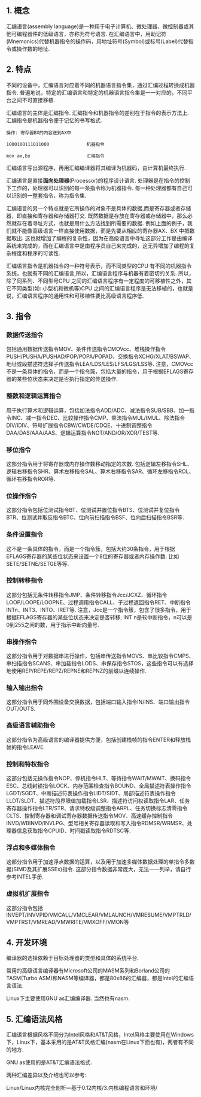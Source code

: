 ## 1. 概念

汇编语言(assembly language)是一种用于电子计算机、微处理器、微控制器或其他可编程器件的低级语言，亦称为符号语言. 在汇编语言中，用助记符(Mnemonics)代替机器指令的操作码，用地址符号(Symbol)或标号(Label)代替指令或操作数的地址. 

## 2. 特点

不同的设备中，汇编语言对应着不同的机器语言指令集，通过汇编过程转换成机器指令. 普遍地说，特定的汇编语言和特定的机器语言指令集是一一对应的，不同平台之间不可直接移植. 

汇编语言的主体是汇编指令. 汇编指令和机器指令的差别在于指令的表示方法上. 汇编指令是机器指令便于记忆的书写格式. 

```
操作: 寄存器BX的内容送到AX中

1000100111011000              机器指令

mov ax,bx                     汇编指令
```

汇编语言写出源程序，再用汇编编译器将其编译为机器码，由计算机最终执行. 

汇编语言是直接**面向处理器**(Processor)的程序设计语言. 处理器是在指令的控制下工作的，处理器可以识别的每一条指令称为机器指令. 每一种处理器都有自己可以识别的一整套指令，称为指令集. 

汇编语言的另一个特点就是它所操作的对象不是具体的数据,而是寄存器或者存储器，即直接和寄存器和存储器打交. 既然数据是存放在寄存器或存储器中，那么必然就存在着寻址方式，也就是用什么方法找到所需要的数据. 例如上面的例子，我们就不能像高级语言一样直接使用数据，而是先要从相应的寄存器AX、BX 中把数据取出. 这也就增加了编程的复杂性，因为在高级语言中寻址这部分工作是由编译系统来完成的，而在汇编语言中是由程序员自己来完成的，这无异增加了编程的复杂程度和程序的可读性. 

汇编语言指令是机器指令的一种符号表示，而不同类型的CPU 有不同的机器指令系统，也就有不同的汇编语言,所以，汇编语言程序与机器有着密切的关系. 所以，除了同系列、不同型号CPU 之间的汇编语言程序有一定程度的可移植性之外，其它不同类型(如: 小型机和微机等)CPU 之间的汇编语言程序是无法移植的，也就是说，汇编语言程序的通用性和可移植性要比高级语言程序低. 

## 3. 指令

### 数据传送指令

包括通用数据传送指令MOV、条件传送指令CMOVcc、堆栈操作指令PUSH/PUSHA/PUSHAD/POP/POPA/POPAD、交换指令XCHG/XLAT/BSWAP、地址或段描述符选择子传送指令LEA/LDS/LES/LFS/LGS/LSS等. 注意，CMOVcc不是一条具体的指令，而是一个指令簇，包括大量的指令，用于根据EFLAGS寄存器的某些位状态来决定是否执行指定的传送操作. 

### 整数和逻辑运算指令

用于执行算术和逻辑运算，包括加法指令ADD/ADC、减法指令SUB/SBB、加一指令INC、减一指令DEC、比较操作指令CMP、乘法指令MUL/IMUL、除法指令DIV/IDIV、符号扩展指令CBW/CWDE/CDQE、十进制调整指令DAA/DAS/AAA/AAS、逻辑运算指令NOT/AND/OR/XOR/TEST等. 

### 移位指令

这部分指令用于将寄存器或内存操作数移动指定的次数. 包括逻辑左移指令SHL、逻辑右移指令SHR、算术左移指令SAL、算术右移指令SAR、循环左移指令ROL、循环右移指令ROR等. 

### 位操作指令

这部分指令包括位测试指令BT、位测试并置位指令BTS、位测试并复位指令BTR、位测试并取反指令BTC、位向前扫描指令BSF、位向后扫描指令BSR等. 

### 条件设置指令

这不是一条具体的指令，而是一个指令簇，包括大约30条指令，用于根据EFLAGS寄存器的某些位状态来设置一个8位的寄存器或者内存操作数. 比如SETE/SETNE/SETGE等等. 

### 控制转移指令

这部分包括无条件转移指令JMP、条件转移指令Jcc/JCXZ、循环指令LOOP/LOOPE/LOOPNE、过程调用指令CALL、子过程返回指令RET、中断指令INTn、INT3、INTO、IRET等. 注意，Jcc是一个指令簇，包含了很多指令，用于根据EFLAGS寄存器的某些位状态来决定是否转移; INT n是软中断指令，n可以是0到255之间的数，用于指示中断向量号. 

### 串操作指令

这部分指令用于对数据串进行操作，包括串传送指令MOVS、串比较指令CMPS、串扫描指令SCANS、串加载指令LODS、串保存指令STOS，这些指令可以有选择地使用REP/REPE/REPZ/REPNE和REPNZ的前缀以连续操作. 

### 输入输出指令

这部分指令用于同外围设备交换数据，包括端口输入指令IN/INS、端口输出指令OUT/OUTS. 

### 高级语言辅助指令

这部分指令为高级语言的编译器提供方便，包括创建栈帧的指令ENTER和释放栈帧的指令LEAVE. 

### 控制和特权指令

这部分包括无操作指令NOP、停机指令HLT、等待指令WAIT/MWAIT、换码指令ESC、总线封锁指令LOCK、内存范围检查指令BOUND、全局描述符表操作指令LGDT/SGDT、中断描述符表操作指令LIDT/SIDT、局部描述符表操作指令LLDT/SLDT、描述符段界限值加载指令LSR、描述符访问权读取指令LAR、任务寄存器操作指令LTR/STR、请求特权级调整指令ARPL、任务切换标志清零指令CLTS、控制寄存器和调试寄存器数据传送指令MOV、高速缓存控制指令INVD/WBINVD/INVLPG、型号相关寄存器读取和写入指令RDMSR/WRMSR、处理器信息获取指令CPUID、时间戳读取指令RDTSC等. 

### 浮点和多媒体指令

这部分指令用于加速浮点数据的运算，以及用于加速多媒体数据处理的单指令多数据(SIMD及其扩展SSEx)指令. 这部分指令数据非常庞大，无法一一列举，请自行参考INTEL手册. 

### 虚拟机扩展指令

这部分指令包括INVEPT/INVVPID/VMCALL/VMCLEAR/VMLAUNCH/VMRESUME/VMPTRLD/VMPTRST/VMREAD/VMWRITE/VMXOFF/VMON等

## 4. 开发环境

编译器的选择依赖于目标处理器的类型和具体的系统平台. 

常用的高级语言编译器有Microsoft公司的MASM系列和Borland公司的TASM(Turbo ASM)和NASM等编译器，都是80x86的汇编器，都是Intel的汇编语言语法. 

Linux下主要使用GNU as汇编编译器. 当然也有nasm. 

## 5. 汇编语法风格

汇编语言根据风格不同分为Intel风格和AT&T风格，Intel风格主要使用在Windows下，Linux下，基本采用的是AT&T风格汇编(nasm在Linux下面也有)，两者有不同的地方. 

GNU as使用的是AT&T汇编语法格式. 

两种汇编差异以及介绍也可以参考: 

Linux/Linux内核完全剖析—基于0.12内核/3.内核编程语言和环境/
